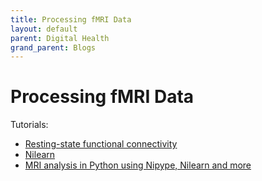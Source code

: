 ```yaml
---
title: Processing fMRI Data
layout: default
parent: Digital Health
grand_parent: Blogs
---
```


# Processing fMRI Data

Tutorials:

- [Resting-state functional connectivity](https://www.youtube.com/playlist?list=PL0ka7t7wbhYiM0nn-nZpw5AQA3cvytNik)
- [Nilearn](https://nilearn.github.io/dev/index.html)
- [MRI analysis in Python using Nipype, Nilearn and more](https://peerherholz.github.io/workshop_weizmann/index.html)
